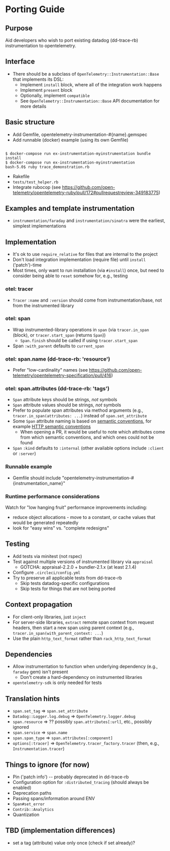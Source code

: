 # Porting Guide

## Purpose

Aid developers who wish to port existing datadog (dd-trace-rb) instrumentation to opentelemetry.

## Interface

* There should be a subclass of `OpenTelemetry::Instrumentation::Base` that implements its DSL:
  * Implement `install` block, where all of the integration work happens
  * Implement `present` block
  * Optionally, implement `compatible`
  * See `OpenTelemetry::Instrumentation::Base` API documentation for more details

## Basic structure

* Add Gemfile, opentelemetry-instrumentation-#{name}.gemspec
* Add runnable (docker) example (using its own Gemfile)

```console

$ docker-compose run ex-instrumentation-myinstrumentation bundle install
$ docker-compose run ex-instrumentation-myinstrumentation
bash-5.0$ ruby trace_demonstration.rb

```

* Rakefile
* `tests/test_helper.rb`
* Integrate rubocop (see <https://github.com/open-telemetry/opentelemetry-ruby/pull/172#pullrequestreview-349183775>)

## Examples and template instrumentation

* `instrumentation/faraday` and `instrumentation/sinatra` were the earliest, simplest implementations

## Implementation

* It's ok to use `require_relative` for files that are internal to the project
* Don't load integration implementation (require file) until `install` ('patch')-time
* Most times, only want to run installation (via `#install`) once, but need to
  consider being able to `reset` somehow for, e.g., testing

### otel: tracer

* `Tracer` `:name` and `:version` should come from instrumentation/base, not from the instrumented library

### otel: span

* Wrap instrumented-library operations in `span` (via `tracer.in_span` (block), or `tracer.start_span` (returns `Span`))
  * `Span.finish` should be called if using `tracer.start_span`
* Span `:with_parent` defaults to `current_span`

### otel: span.name (dd-trace-rb: 'resource')

* Prefer "low-cardinality" names (see <https://github.com/open-telemetry/opentelemetry-specification/pull/416>)

### otel: span.attributes (dd-trace-rb: 'tags')

* `Span` attribute keys should be strings, *not* symbols
* `Span` attribute values should be strings, *not* symbols
* Prefer to populate span attributes via method arguments (e.g., `tracer.in_span(attributes: ...`) instead of `span.set_attribute`
* Some `Span` attribute naming is based on [semantic conventions](https://github.com/open-telemetry/opentelemetry-specification/blob/0.3/specification/data-semantic-conventions.md), for example [HTTP semantic conventions](https://github.com/open-telemetry/opentelemetry-specification/blob/0.3/specification/data-http.md)
  * When opening a PR, it would be useful to note which attributes come from which semantic conventions, and which ones could not be found
* `Span` `:kind` defaults to `:internal` (other available options include `:client` or `:server`)

### Runnable example

* Gemfile should include "opentelemetry-instrumentation-#{instrumentation_name}"

### Runtime performance considerations

Watch for "low hanging fruit" performance improvements including:

* reduce object allocations - move to a constant, or cache values that would be generated repeatedly
* look for "easy wins" vs. "complete redesigns"

## Testing

* Add tests via minitest (not rspec)
* Test against multiple versions of instrumented library via `appraisal`
  * GOTCHA: appraisal-2.2.0 + bundler-2.1.x (at least 2.1.4)
* Configure `.circleci/config.yml`
* Try to preserve all applicable tests from dd-trace-rb
  * Skip tests datadog-specific configurations
  * Skip tests for things that are not being ported

## Context propagation

* For client-only libraries, just `inject`
* For server-side libraries, `extract` remote span context from request headers, then start a new span using parent context (e.g., `tracer.in_span(with_parent_context: ...`)
* Use the plain `http_text_format` rather than `rack_http_text_format`

## Dependencies

* Allow instrumentation to function when underlying dependency (e.g., `faraday` gem) isn't present
  * Don't create a hard-dependency on instrumented libraries
* `opentelemetry-sdk` is only needed for tests

## Translation hints

* `span.set_tag` => `span.set_attribute`
* `Datadog::Logger.log.debug` => `OpenTelemetry.logger.debug`
* `span.resource` => ?? possibly `span.attributes[:url]`, etc., possibly ignored
* `span.service` => `span.name`
* `span.span_type` => `span.attributes[:component]`
* `options[:tracer]` => `OpenTelemetry.tracer_factory.tracer` (then, e.g., `Instrumentation.tracer`)

## Things to ignore (for now)

* Pin ('patch info') -- probably deprecated in dd-trace-rb
* Configuration option for `:distributed_tracing` (should always be enabled)
* Deprecation paths
* Passing spans/information around ENV
* `Span#set_error`
* `Contrib::Analytics`
* Quantization

## TBD (implementation differences)

* set a tag (attribute) value only once (check if set already)?
